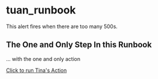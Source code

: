 # tuan_runbook

This alert fires when there are too many 500s.
 
## The One and Only Step In this Runbook
... with the one and only action

[Click to run Tina's Action](https://console.demo.transposit.com/mc/transposit/actions/tina_action)
